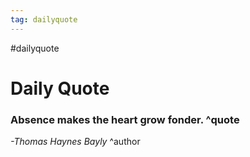 ```yaml
---
tag: dailyquote
---
```


#dailyquote

# Daily Quote

### Absence makes the heart grow fonder. ^quote
*-Thomas Haynes Bayly* ^author
